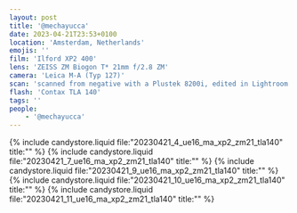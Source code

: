 ```yaml
---
layout: post
title: '@mechayucca'
date: 2023-04-21T23:53+0100
location: 'Amsterdam, Netherlands'
emojis: ''
film: 'Ilford XP2 400'
lens: 'ZEISS ZM Biogon T* 21mm f/2.8 ZM'
camera: 'Leica M-A (Typ 127)'
scan: 'scanned from negative with a Plustek 8200i, edited in Lightroom'
flash: 'Contax TLA 140'
tags: ''
people: 
    - '@mechayucca'
---
```


{% include candystore.liquid file:"20230421_4_ue16_ma_xp2_zm21_tla140" title:"" %}
{% include candystore.liquid file:"20230421_7_ue16_ma_xp2_zm21_tla140" title:"" %}
{% include candystore.liquid file:"20230421_9_ue16_ma_xp2_zm21_tla140" title:"" %}
{% include candystore.liquid file:"20230421_10_ue16_ma_xp2_zm21_tla140" title:"" %}
{% include candystore.liquid file:"20230421_11_ue16_ma_xp2_zm21_tla140" title:"" %}